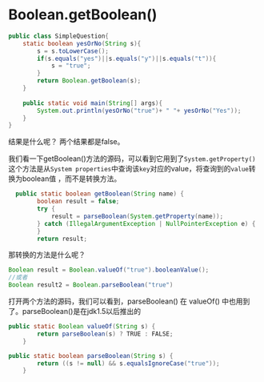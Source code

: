 # Boolean.getBoolean()

```java
public class SimpleQuestion{
    static boolean yesOrNo(String s){
        s = s.toLowerCase();
        if(s.equals("yes")||s.equals("y")||s.equals("t")){
            s = "true";
        }
        return Boolean.getBoolean(s);
    }
    
    public static void main(String[] args){
        System.out.println(yesOrNo("true")+ " "+ yesOrNo("Yes"));
    }
}
```

结果是什么呢？ 两个结果都是false。

我们看一下getBoolean()方法的源码，可以看到它用到了`System.getProperty()` 这个方法是从`System properties`中查询该`key`对应的value，将查询到的`value`转换为boolean值 ，而不是转换方法。

```java
  public static boolean getBoolean(String name) {
        boolean result = false;
        try {
            result = parseBoolean(System.getProperty(name));
        } catch (IllegalArgumentException | NullPointerException e) {
        }
        return result;
```

那转换的方法是什么呢？

```java
Boolean result = Boolean.valueOf("true").booleanValue();
//或者
Boolean result2 = Boolean.parseBoolean("true")
```

打开两个方法的源码，我们可以看到，parseBoolean() 在 valueOf() 中也用到了。parseBoolean()是在jdk1.5以后推出的

```java
public static Boolean valueOf(String s) {
        return parseBoolean(s) ? TRUE : FALSE;
    }
```

```java
public static boolean parseBoolean(String s) {
        return ((s != null) && s.equalsIgnoreCase("true"));
    }
```

